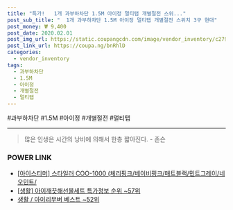 ```yaml
--- 
title: "특가!   1개 과부하차단 1.5M 아이정 멀티탭 개별절전 스위..." 
post_sub_title: "  1개 과부하차단 1.5M 아이정 멀티탭 개별절전 스위치 3구 현대" 
post_money: ₩ 9,400 
post_date: 2020.02.01 
post_img_url: https://static.coupangcdn.com/image/vendor_inventory/c279/d9ceb29d67a34132660287917116592dda9960c7b89da4810983962c7f02.jpg 
post_link_url: https://coupa.ng/bnRhlD 
categories: 
  - vendor_inventory 
tags: 
  - 과부하차단 
  - 1.5M 
  - 아이정 
  - 개별절전 
  - 멀티탭 
--- 
```

  #과부하차단 #1.5M #아이정 #개별절전 #멀티탭 
<hr> 

> 많은 인생은 시간의 낭비에 의해서 한층 짧아진다. - 존슨 


### POWER LINK

* <a href="https://blog.naver.com/sakai111/221777723284" target="_blank">[아이스티머] 스타일러 COO-1000 (체리핑크/베이비핑크/매트블랙/민트그레이/네오민트/</a>
* <a href="https://blog.naver.com/sakai111/221778411579" target="_blank"> [생활] 아이깨끗해선물세트 특가정보 순위 ~57위</a>
* <a href="https://blog.naver.com/santokki14/221786137094" target="_blank">생활 / 아이리무버 베스트 ~52위</a>
